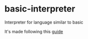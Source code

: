 # basic-interpreter
Interpreter for language similar to basic

It's made following this [guide](https://www.youtube.com/playlist?list=PLZQftyCk7_SdoVexSmwy_tBgs7P0b97yD)